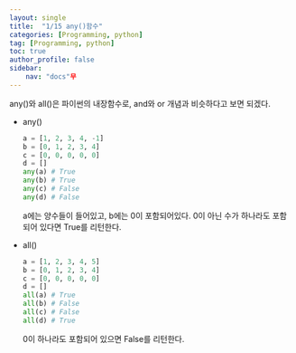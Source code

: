 ```yaml
---
layout: single
title:  "1/15 any()함수"
categories: [Programming, python]
tag: [Programming, python]
toc: true
author_profile: false
sidebar:
    nav: "docs"무
---
```


 any()와 all()은 파이썬의 내장함수로, and와 or 개념과 비슷하다고 보면 되겠다.

* any()

  ```python
  a = [1, 2, 3, 4, -1]
  b = [0, 1, 2, 3, 4]
  c = [0, 0, 0, 0, 0]
  d = []
  any(a) # True
  any(b) # True
  any(c) # False
  any(d) # False
  ```

  a에는 양수들이 들어있고, b에는 0이 포함되어있다. 0이 아닌 수가 하나라도 포함되어 있다면 True를 리턴한다.

* all()

  ```python
  a = [1, 2, 3, 4, 5]
  b = [0, 1, 2, 3, 4]
  c = [0, 0, 0, 0, 0]
  d = []
  all(a) # True
  all(b) # False
  all(c) # False
  all(d) # True
  ```

  0이 하나라도 포함되어 있으면 False를 리턴한다.
